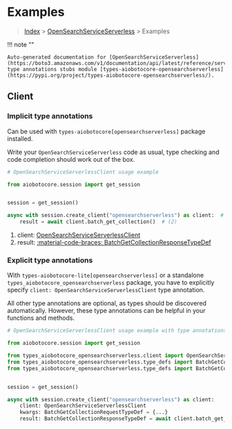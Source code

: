 # Examples

> [Index](../README.md) > [OpenSearchServiceServerless](./README.md) > Examples

!!! note ""

    Auto-generated documentation for [OpenSearchServiceServerless](https://boto3.amazonaws.com/v1/documentation/api/latest/reference/services/opensearchserverless.html#opensearchserviceserverless)
    type annotations stubs module [types-aiobotocore-opensearchserverless](https://pypi.org/project/types-aiobotocore-opensearchserverless/).

## Client

### Implicit type annotations

Can be used with `types-aiobotocore[opensearchserverless]` package installed.

Write your `OpenSearchServiceServerless` code as usual,
type checking and code completion should work out of the box.



```python
# OpenSearchServiceServerlessClient usage example

from aiobotocore.session import get_session


session = get_session()

async with session.create_client("opensearchserverless") as client:  # (1)
    result = await client.batch_get_collection()  # (2)
```

1. client: [OpenSearchServiceServerlessClient](./client.md)
2. result: [:material-code-braces: BatchGetCollectionResponseTypeDef](./type_defs.md#batchgetcollectionresponsetypedef) 






### Explicit type annotations

With `types-aiobotocore-lite[opensearchserverless]`
or a standalone `types_aiobotocore_opensearchserverless` package, you have to explicitly specify
`client: OpenSearchServiceServerlessClient` type annotation.

All other type annotations are optional, as types should be discovered automatically.
However, these type annotations can be helpful in your functions and methods.


```python
# OpenSearchServiceServerlessClient usage example with type annotations

from aiobotocore.session import get_session

from types_aiobotocore_opensearchserverless.client import OpenSearchServiceServerlessClient
from types_aiobotocore_opensearchserverless.type_defs import BatchGetCollectionResponseTypeDef
from types_aiobotocore_opensearchserverless.type_defs import BatchGetCollectionRequestTypeDef


session = get_session()

async with session.create_client("opensearchserverless") as client:
    client: OpenSearchServiceServerlessClient
    kwargs: BatchGetCollectionRequestTypeDef = {...}
    result: BatchGetCollectionResponseTypeDef = await client.batch_get_collection(**kwargs)
```




